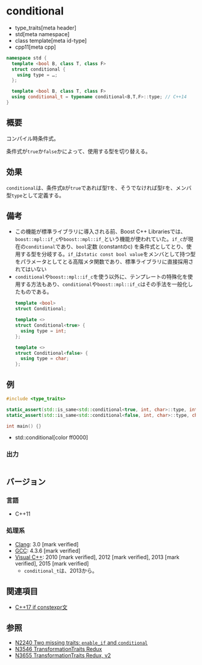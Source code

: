 # conditional
* type_traits[meta header]
* std[meta namespace]
* class template[meta id-type]
* cpp11[meta cpp]

```cpp
namespace std {
  template <bool B, class T, class F>
  struct conditional {
    using type = …;
  };

  template <bool B, class T, class F>
  using conditional_t = typename conditional<B,T,F>::type; // C++14
}
```

## 概要
コンパイル時条件式。

条件式が`true`か`false`かによって、使用する型を切り替える。


## 効果
`conditional`は、条件式`B`が`true`であれば型`T`を、そうでなければ型`F`を、メンバ型`type`として定義する。


## 備考
- この機能が標準ライブラリに導入される前、Boost C++ Librariesでは、`boost::mpl::if_c`や`boost::mpl::if_`という機能が使われていた。`if_c`が現在の`conditional`であり、`bool`定数 (constantのc) を条件式としてとり、使用する型を分岐する。`if_`は`static const bool value`をメンバとして持つ型をパラメータとしてとる高階メタ関数であり、標準ライブラリに直接採用されてはいない
- `conditional`や`boost::mpl::if_c`を使う以外に、テンプレートの特殊化を使用する方法もあり、`conditional`や`boost::mpl::if_c`はその手法を一般化したものである。
    ```cpp
    template <bool>
    struct Conditional;

    template <>
    struct Conditional<true> {
      using type = int;
    };

    template <>
    struct Conditional<false> {
      using type = char;
    };
    ```


## 例
```cpp example
#include <type_traits>

static_assert(std::is_same<std::conditional<true, int, char>::type, int>::value, "select int");
static_assert(std::is_same<std::conditional<false, int, char>::type, char>::value, "select char");

int main() {}
```
* std::conditional[color ff0000]

### 出力
```
```

## バージョン
### 言語
- C++11

### 処理系
- [Clang](/implementation.md#clang): 3.0 [mark verified]
- [GCC](/implementation.md#gcc): 4.3.6 [mark verified]
- [Visual C++](/implementation.md#visual_cpp): 2010 [mark verified], 2012 [mark verified], 2013 [mark verified], 2015 [mark verified]
    - `conditional_t`は、2013から。


## 関連項目
- [C++17 if constexpr文](/lang/cpp17/if_constexpr.md)


## 参照
- [N2240 Two missing traits: `enable_if` and `conditional`](http://www.open-std.org/jtc1/sc22/wg21/docs/papers/2007/n2240.html)
- [N3546 TransformationTraits Redux](http://www.open-std.org/jtc1/sc22/wg21/docs/papers/2013/n3546.pdf)
- [N3655 TransformationTraits Redux, v2](http://www.open-std.org/jtc1/sc22/wg21/docs/papers/2013/n3655.pdf)

